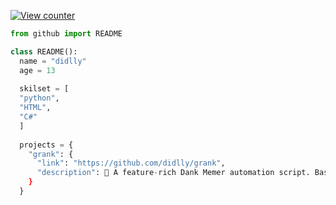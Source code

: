 [![View counter](https://komarev.com/ghpvc/?username=didlly)]()

```python
from github import README

class README():
  name = "didlly"
  age = 13
  
  skilset = [
  "python",
  "HTML",
  "C#"
  ]
  
  projects = {
    "grank": {
      "link": "https://github.com/didlly/grank",
      "description": 📜 A feature-rich Dank Memer automation script. Based on dankgrinder."
    }
  }
```
